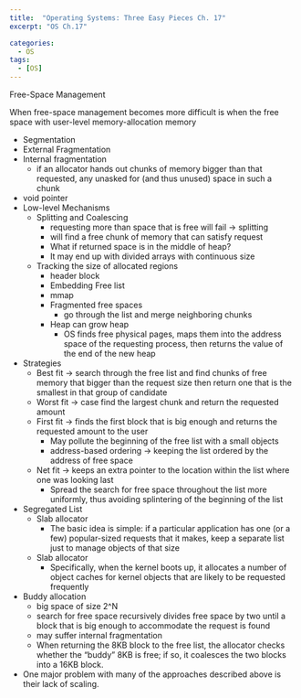 ```yaml
---
title:  "Operating Systems: Three Easy Pieces Ch. 17"
excerpt: "OS Ch.17"

categories:
  - OS
tags:
  - [OS]
---
```


Free-Space Management

When free-space management becomes more difficult is when the free space with user-level memory-allocation memory

- Segmentation
- External Fragmentation
- Internal fragmentation
    - if an allocator hands out chunks of memory bigger than that requested, any unasked for (and thus unused) space in such a chunk
- void pointer
- Low-level Mechanisms
    - Splitting and Coalescing
        - requesting more than space that is free will fail → splitting
        - will find a free chunk of memory that can satisfy request
        - What if returned space is in the middle of heap?
        - It may end up with divided arrays with continuous size
    - Tracking the size of allocated regions
        - header block
        - Embedding Free list
        - mmap
        - Fragmented free spaces
            - go through the list and merge neighboring chunks
        - Heap can grow heap
            - OS finds free physical pages, maps them into the address space of the requesting process, then returns the value of the end of the new heap
- Strategies
    - Best fit → search through the free list and find chunks of free memory that bigger than the request size then return one that is the smallest in that group of candidate
    - Worst fit → case find the largest chunk and return the requested amount
    - First fit → finds the first block that is big enough and returns the requested amount to the user
        - May pollute the beginning of the free list with a small objects
        - address-based ordering → keeping the list ordered by the address of free space
    - Net fit → keeps an extra pointer to the location within the list where one was looking last
        - Spread the search for free space throughout the list more uniformly, thus avoiding splintering of the beginning of the list
- Segregated List
    - Slab allocator
        - The basic idea is simple: if a particular application has one (or a few) popular-sized requests that it makes, keep a separate list just to manage objects of that size
    - Slab allocator
        - Specifically, when the kernel boots up, it allocates a number of object caches for kernel objects that are likely to be requested frequently
- Buddy allocation
    - big space of size 2^N
    - search for free space recursively divides free space by two until a block that is big enough to accommodate the request is found
    - may suffer internal fragmentation
    - When returning the 8KB block to the free list, the allocator checks whether the “buddy” 8KB is free; if so, it coalesces the two blocks into a 16KB block.
- One major problem with many of the approaches described above is their lack of scaling.